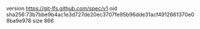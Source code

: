 version https://git-lfs.github.com/spec/v1
oid sha256:73b7bbe9b4ac1e3d727de20ec3707fe95b96dde31acf4912661370e08ba9e978
size 866
